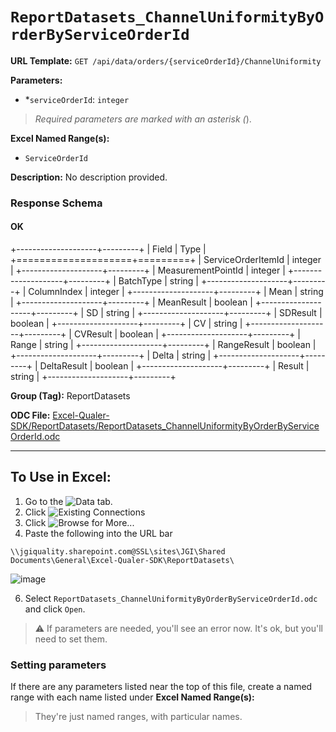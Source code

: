 # `ReportDatasets_ChannelUniformityByOrderByServiceOrderId`

**URL Template:**
`GET /api/data/orders/{serviceOrderId}/ChannelUniformity`

**Parameters:**
- *`serviceOrderId`: `integer`


> *Required parameters are marked with an asterisk (*).

**Excel Named Range(s):**
- `ServiceOrderId`


**Description:**
No description provided.

### Response Schema

#### OK

+--------------------+---------+
| Field              | Type    |
+====================+=========+
| ServiceOrderItemId | integer |
+--------------------+---------+
| MeasurementPointId | integer |
+--------------------+---------+
| BatchType          | string  |
+--------------------+---------+
| ColumnIndex        | integer |
+--------------------+---------+
| Mean               | string  |
+--------------------+---------+
| MeanResult         | boolean |
+--------------------+---------+
| SD                 | string  |
+--------------------+---------+
| SDResult           | boolean |
+--------------------+---------+
| CV                 | string  |
+--------------------+---------+
| CVResult           | boolean |
+--------------------+---------+
| Range              | string  |
+--------------------+---------+
| RangeResult        | boolean |
+--------------------+---------+
| Delta              | string  |
+--------------------+---------+
| DeltaResult        | boolean |
+--------------------+---------+
| Result             | string  |
+--------------------+---------+

**Group (Tag):**
ReportDatasets

**ODC File:**
[Excel-Qualer-SDK/ReportDatasets/ReportDatasets_ChannelUniformityByOrderByServiceOrderId.odc](https://github.com/Johnson-Gage-Inspection-Inc/qualer-sdk-odc/blob/main/Excel-Qualer-SDK/ReportDatasets/ReportDatasets_ChannelUniformityByOrderByServiceOrderId.odc)

---

To Use in Excel:
---

1. Go to the ![`Data`](https://github.com/user-attachments/assets/da437a70-57b3-4c5b-bb01-4910ece19ed1)
 tab.
3. Click ![Existing Connections](https://github.com/user-attachments/assets/a2f1ed67-b2e0-4c23-ac90-68c870e60289)
4. Click ![`Browse for More...`](https://github.com/user-attachments/assets/8e698494-6865-41e7-b6fa-043aea81809a)
5. Paste the following into the URL bar
```
\\jgiquality.sharepoint.com@SSL\sites\JGI\Shared Documents\General\Excel-Qualer-SDK\ReportDatasets\
```

![image](https://github.com/user-attachments/assets/1e1a8d87-0377-446d-aaf5-d78562991db3)

6. Select `ReportDatasets_ChannelUniformityByOrderByServiceOrderId.odc` and click `Open`.

> ⚠️ If parameters are needed, you'll see an error now. It's ok, but you'll need to set them.

### Setting parameters
If there are any parameters listed near the top of this file, create a named range with each name listed under **Excel Named Range(s):**
> They're just named ranges, with particular names.

